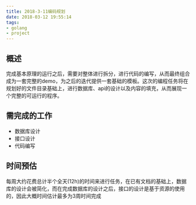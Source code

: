 ```yaml
---
title: 2018-3-11编码规划
date: 2018-03-12 19:55:14
tags:
- golang
- project
---
```

## 概述

完成基本原理的运行之后，需要对整体进行拆分，进行代码的编写，从而最终组合成为一套完整的demo，为之后的迭代提供一套基础的模板。这次的编程任务将在规划好的文件目录基础上，进行数据库、api的设计以及内容的填充，从而展现一个完整的可运行的程序。

## 需完成的工作

- 数据库设计
- 接口设计
- 代码编写

## 时间预估

每周大约花费总计半个全天(12h)的时间来进行任务，在已有文档的基础上，数据库的设计会被简化，而在完成数据库的设计之后，接口的设计是基于资源的使用的，因此大概时间估计最多为3周时间完成
